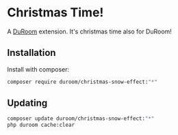 # Christmas Time!

A [DuRoom](http://duroom.js.org) extension. It&#39;s christmas time also for DuRoom!

## Installation

Install with composer:

```sh
composer require duroom/christmas-snow-effect:"*"
```

## Updating

```sh
composer update duroom/christmas-snow-effect:"*"
php duroom cache:clear
```
